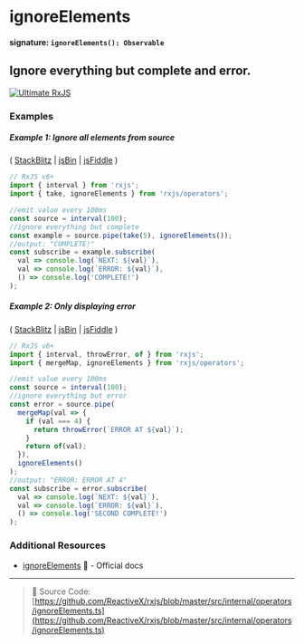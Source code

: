 # ignoreElements

#### signature: `ignoreElements(): Observable`

## Ignore everything but complete and error.

[![Ultimate RxJS](https://ultimatecourses.com/static/banners/banner-rxjs.svg 'Ultimate RxJS')](https://ultimatecourses.com/courses/rxjs?ref=4)

### Examples

##### Example 1: Ignore all elements from source

(
[StackBlitz](https://stackblitz.com/edit/typescript-jpjcpg?file=index.ts&devtoolsheight=100)
| [jsBin](http://jsbin.com/yiyefelubi/1/edit?js,console) |
[jsFiddle](https://jsfiddle.net/btroncone/59scjqss/) )

```js
// RxJS v6+
import { interval } from 'rxjs';
import { take, ignoreElements } from 'rxjs/operators';

//emit value every 100ms
const source = interval(100);
//ignore everything but complete
const example = source.pipe(take(5), ignoreElements());
//output: "COMPLETE!"
const subscribe = example.subscribe(
  val => console.log(`NEXT: ${val}`),
  val => console.log(`ERROR: ${val}`),
  () => console.log('COMPLETE!')
);
```

##### Example 2: Only displaying error

(
[StackBlitz](https://stackblitz.com/edit/typescript-3yxv9z?file=index.ts&devtoolsheight=100)
| [jsBin](http://jsbin.com/gogonawuze/1/edit?js,console) |
[jsFiddle](https://jsfiddle.net/btroncone/srcwdgw6/) )

```js
// RxJS v6+
import { interval, throwError, of } from 'rxjs';
import { mergeMap, ignoreElements } from 'rxjs/operators';

//emit value every 100ms
const source = interval(100);
//ignore everything but error
const error = source.pipe(
  mergeMap(val => {
    if (val === 4) {
      return throwError(`ERROR AT ${val}`);
    }
    return of(val);
  }),
  ignoreElements()
);
//output: "ERROR: ERROR AT 4"
const subscribe = error.subscribe(
  val => console.log(`NEXT: ${val}`),
  val => console.log(`ERROR: ${val}`),
  () => console.log('SECOND COMPLETE!')
);
```

### Additional Resources

- [ignoreElements](https://rxjs.dev/api/operators/ignoreElements) 📰 - Official
  docs

---

> 📁 Source Code:
> [https://github.com/ReactiveX/rxjs/blob/master/src/internal/operators/ignoreElements.ts](https://github.com/ReactiveX/rxjs/blob/master/src/internal/operators/ignoreElements.ts)
